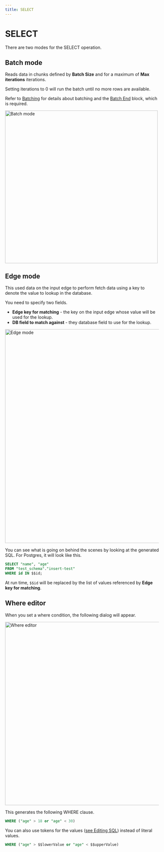 ```yaml
---
title: SELECT
---
```


# SELECT

There are two modes for the SELECT operation.

## Batch mode
Reads data in chunks defined by **Batch Size** and for a maximum of **Max iterations** iterations.

Setting iterations to 0 will run the batch until no more rows are available.

Refer to [Batching](/user-guide/batching/Batching) for details about batching and the [Batch End](Batch-End.md) block, which is required.

<img src="/img/flows/blocks/utility/SQL/sql-select-batch.png" alt="Batch mode" width="500" />


## Edge mode
This used data on the input edge to perform fetch data using a key to denote the value to lookup in the database.

You need to specify two fields.

- **Edge key for matching** - the key on the input edge whose value will be used for the lookup.
- **DB field to match against** - they database field to use for the lookup.

<img src="/img/flows/blocks/utility/SQL/sql-select-edge.png" alt="Edge mode" width="700" />

You can see what is going on behind the scenes by looking at the generated SQL. For Postgres, it will look like this.

```SQL
SELECT "name", "age"
FROM "test_schema"."insert-test"
WHERE id IN $$id;
```

At run time, `$$id` will be replaced by the list of values referenced by **Edge key for matching**.

## Where editor
When you set a where condition, the following dialog will appear.

<img src="/img/flows/blocks/utility/SQL/sql-where.png" alt="Where editor" width="600" />

This generates the following WHERE clause.

```SQL
WHERE ("age" > 18 or "age" < 30)
```
You can also use tokens for the values ([see Editing SQL](sql-editing)) instead of literal values.

```SQL
WHERE ("age" > $$lowerValue or "age" < $$upperValue)
```
